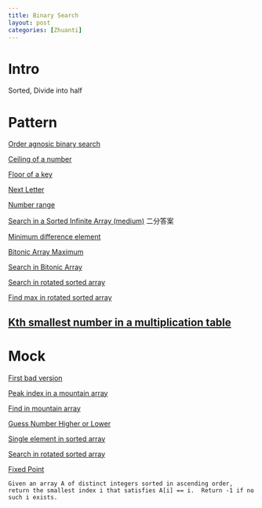 ```yaml
---
title: Binary Search
layout: post
categories: [Zhuanti]
---
```

# Intro
Sorted, Divide into half

# Pattern

[Order agnosic binary search](https://www.educative.io/courses/grokking-the-coding-interview/R8LzZQlj8lO)

[Ceiling of a number](https://www.educative.io/courses/grokking-the-coding-interview/qA5wW7R8ox7)

[Floor of a key](https://www.educative.io/courses/grokking-the-coding-interview/qA5wW7R8ox7)

[Next Letter](https://www.educative.io/courses/grokking-the-coding-interview/g2w6QPBA2Nk)

[Number range](https://www.educative.io/courses/grokking-the-coding-interview/R1B78K9oBEz)

[Search in a Sorted Infinite Array (medium)](https://www.educative.io/courses/grokking-the-coding-interview/B1ZW38kXJB2)
二分答案

[Minimum difference element](https://www.educative.io/courses/grokking-the-coding-interview/mymvP915LY9)

[Bitonic Array Maximum](https://www.educative.io/courses/grokking-the-coding-interview/RMyRR6wZoYK)

[Search in Bitonic Array](https://www.educative.io/courses/grokking-the-coding-interview/mEGORlpZYJE)

[Search in rotated sorted array](https://www.educative.io/courses/grokking-the-coding-interview/N8XZQ1q1O46)

[Find max in rotated sorted array](https://www.educative.io/courses/grokking-the-coding-interview/R1v4P0R7VZw)

[Kth smallest number in a multiplication table](https://leetcode.com/problems/kth-smallest-number-in-multiplication-table/submissions/)
---
# Mock

[First bad version](https://leetcode.com/problems/first-bad-version/)

[Peak index in a mountain array](https://leetcode.com/problems/peak-index-in-a-mountain-array/)

[Find in mountain array](https://leetcode.com/problems/find-in-mountain-array/)

[Guess Number Higher or Lower](https://leetcode.com/problems/guess-number-higher-or-lower/)

[Single element in sorted array](https://leetcode.com/problems/single-element-in-a-sorted-array/solution/)

[Search in rotated sorted array](https://leetcode.com/problems/search-in-rotated-sorted-array/)

[Fixed Point](https://leetcode.com/problems/fixed-point/)
```
Given an array A of distinct integers sorted in ascending order, return the smallest index i that satisfies A[i] == i.  Return -1 if no such i exists.
```